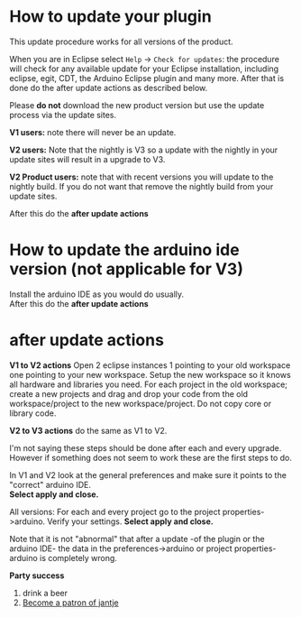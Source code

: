 How to update your plugin  
=========================

This update procedure works for all versions of the product.  

When you are in Eclipse select `Help` -> `Check for updates`: the procedure will check for any available update for your Eclipse installation, including eclipse, egit, CDT, the Arduino Eclipse plugin and many more. 
After that is done do the after update actions as described below. 

Please **do not** download the new product version but use the update process via the update sites.

**V1 users:** note there will never be an update.

**V2 users:** Note that the nightly is V3 so a update with the nightly in your update sites will result in a upgrade to V3.

**V2 Product users:** note that with recent versions you will update to the nightly build. If you do not want that remove the nightly build from your update sites.

After this do the **after update actions**

 How to update the arduino ide version (not applicable for V3)  
========================= 
Install the arduino IDE as you would do usually.  
After this do the **after update actions**

after update actions
==================
**V1 to V2 actions** Open 2 eclipse instances 1 pointing to your old workspace one pointing to your new workspace.
Setup the new workspace so it knows all hardware and libraries you need.
For each project in the old workspace; create a new projects and drag and drop your code from the old workspace/project to the new workspace/project. Do not copy core or library code.

**V2 to V3 actions** do the same as V1 to V2.

I'm not saying these steps should be done after each and every upgrade. However if something does not seem to work these are the first steps to do.

In V1 and V2 look at the general preferences and make sure it points to the "correct" arduino IDE.  
**Select apply and close.**

All versions: For each and every project go to the project properties->arduino. Verify your settings.  **Select apply and close.**

Note that it is not "abnormal" that after a update -of the plugin or the arduino IDE- the data in the preferences->arduino or project properties-arduino is completely wrong. 

 
 **Party success**
 
 1. drink a beer
 2. [Become a patron of jantje](http://eclipse.baeyens.it/donate.html "thanks")